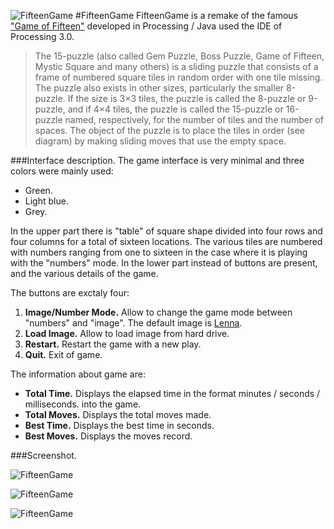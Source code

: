 ![FifteenGame](https://raw.githubusercontent.com/Tkd-Alex/FifteenGame/master/img/FifteenGame.png "FifteenGame")
#FifteenGame
FifteenGame is a remake of the famous ["Game of Fifteen"](https://en.wikipedia.org/wiki/15_puzzle) developed in Processing / Java used the IDE of Processing 3.0.

>The 15-puzzle (also called Gem Puzzle, Boss Puzzle, Game of Fifteen, Mystic Square and many others) is a 	sliding puzzle that consists of a frame of numbered square tiles in random order with one tile missing. The 	puzzle also exists in other sizes, particularly the smaller 8-puzzle. If the size is 3×3 tiles, the puzzle is called 	the 8-puzzle or 9-puzzle, and if 4×4 tiles, the puzzle is called the 15-puzzle or 16-puzzle named, respectively, 	for the number of tiles and the number of spaces. The object of the puzzle is to place the tiles in order (see 	diagram) by making sliding moves that use the empty space.

###Interface description.
The game interface is very minimal and three colors were mainly used:

- Green.
- Light blue.
- Grey.

In the upper part there is "table" of square shape divided into four rows and four columns for a total of sixteen locations. The various tiles are numbered with numbers ranging from one to sixteen in the case where it is playing with the "numbers" mode.
In the lower part instead of buttons are present, and the various details of the game.

The buttons are exctaly four:

1. **Image/Number Mode.**
Allow to change the game mode between "numbers" and "image". The default image is [Lenna](https://en.wikipedia.org/wiki/Lenna).
2. **Load Image.** 
Allow to load image from hard drive.
3. **Restart.** 
Restart the game with a new play.
4. **Quit.** 
Exit of game.

The information about game are:

- **Total Time.**
Displays the elapsed time in the format minutes / seconds / milliseconds.
into the game. 
- **Total Moves.**
Displays the total moves made.
- **Best Time.**
Displays the best time in seconds.
- **Best Moves.**
Displays the moves record.

###Screenshot.

![FifteenGame](https://raw.githubusercontent.com/Tkd-Alex/FifteenGame/master/img/inGame.png "Numbers mode")

![FifteenGame](https://raw.githubusercontent.com/Tkd-Alex/FifteenGame/master/img/Win.png "Ended play")

![FifteenGame](https://raw.githubusercontent.com/Tkd-Alex/FifteenGame/master/img/ImageMode.png "Image mode")

